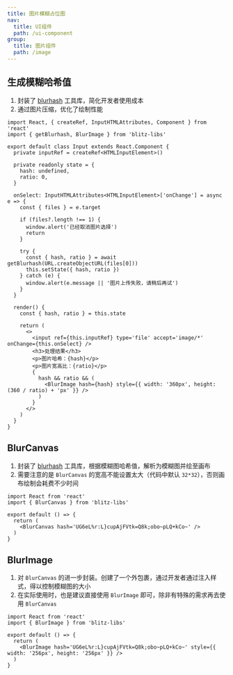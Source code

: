 ```yaml
---
title: 图片模糊占位图
nav:
  title: UI组件
  path: /ui-component
group:
  title: 图片组件
  path: /image
---
```


## 生成模糊哈希值

1. 封装了 [blurhash](https://github.com/woltapp/blurhash/tree/master/TypeScript) 工具库，简化开发者使用成本
2. 通过图片压缩，优化了绘制性能

``` tsx
import React, { createRef, InputHTMLAttributes, Component } from 'react'
import { getBlurhash, BlurImage } from 'blitz-libs'

export default class Input extends React.Component {
  private inputRef = createRef<HTMLInputElement>()

  private readonly state = {
    hash: undefined,
    ratio: 0,
  }

  onSelect: InputHTMLAttributes<HTMLInputElement>['onChange'] = async e => {
    const { files } = e.target

    if (files?.length !== 1) {
      window.alert('已经取消图片选择')
      return
    }

    try {
      const { hash, ratio } = await getBlurhash(URL.createObjectURL(files[0]))
      this.setState({ hash, ratio })
    } catch (e) {
      window.alert(e.message || '图片上传失败，请稍后再试')
    }
  }

  render() {
    const { hash, ratio } = this.state

    return (
      <>
        <input ref={this.inputRef} type='file' accept='image/*' onChange={this.onSelect} />
        <h3>处理结果</h3>
        <p>图片哈希：{hash}</p>
        <p>图片宽高比：{ratio}</p>
        {
          hash && ratio && (
            <BlurImage hash={hash} style={{ width: '360px', height: (360 / ratio) + 'px' }} />
          )
        }
      </>
    )
  }
}
```

## BlurCanvas

1. 封装了 [blurhash](https://github.com/woltapp/blurhash/tree/master/TypeScript) 工具库，根据模糊图哈希值，解析为模糊图并绘至画布
2. 需要注意的是 `BlurCanvas` 的宽高不能设置太大（代码中默认 `32*32`），否则画布绘制会耗费不少时间

``` tsx
import React from 'react'
import { BlurCanvas } from 'blitz-libs'

export default () => {
  return (
    <BlurCanvas hash='UG6eL%r:L}cupAjFVtk=Q8k;obo~pLQ+kCo~' />
  )
}
```

## BlurImage

1. 对 `BlurCanvas` 的进一步封装。创建了一个外包裹，通过开发者通过注入样式，得以控制模糊图的大小
2. 在实际使用时，也是建议直接使用 `BlurImage` 即可，除非有特殊的需求再去使用 `BlurCanvas`

``` tsx
import React from 'react'
import { BlurImage } from 'blitz-libs'

export default () => {
  return (
    <BlurImage hash='UG6eL%r:L}cupAjFVtk=Q8k;obo~pLQ+kCo~' style={{ width: '256px', height: '256px' }} />
  )
}
```
